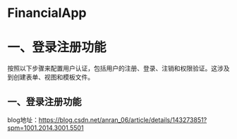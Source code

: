 # FinancialApp
# 一、登录注册功能

按照以下步骤来配置用户认证，包括用户的注册、登录、注销和权限验证。这涉及到创建表单、视图和模板文件。

## 一、登录注册功能
blog地址：https://blog.csdn.net/anran_06/article/details/143273851?spm=1001.2014.3001.5501
